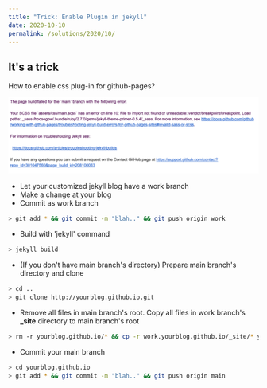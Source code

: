 ```yaml
---
title: "Trick: Enable Plugin in jekyll"
date: 2020-10-10
permalink: /solutions/2020/10/
---
```

## It's a trick
How to enable css plug-in for github-pages?

![error screenshot](/images/gitpages-error.png)

- Let your customized jekyll blog have a work branch
- Make a change at your blog
- Commit as work branch
```bash
> git add * && git commit -m "blah.." && git push origin work
```
- Build with 'jekyll' command
```bash
> jekyll build
```
- (If you don't have main branch's directory) Prepare main branch's directory and clone
```bash
> cd .. 
> git clone http://yourblog.github.io.git
```
- Remove all files in main branch's root. Copy all files in work branch's **_site** directory to main branch's root
```bash
> rm -r yourblog.github.io/* && cp -r work.yourblog.github.io/_site/* yourblog.github.io/ && touch yourblog.github.io/.nojekyll
```
- Commit your main branch
```bash
> cd yourblog.github.io
> git add * && git commit -m "blah.." && git push origin main
```
